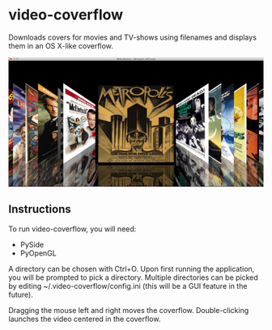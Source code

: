 video-coverflow
===============

Downloads covers for movies and TV-shows using filenames and displays them in an OS X-like coverflow.

![video-coverflow screenshot](https://raw.githubusercontent.com/parsiad/video-coverflow/gh-pages/screenshot.png "Screenshot")

Instructions
------------

To run video-coverflow, you will need:

* PySide
* PyOpenGL

A directory can be chosen with Ctrl+O. Upon first running the application, you will be prompted to pick a directory. Multiple directories can be picked by editing ~/.video-coverflow/config.ini (this will be a GUI feature in the future).

Dragging the mouse left and right moves the coverflow. Double-clicking launches the video centered in the coverflow.
